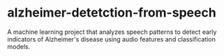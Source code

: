 # alzheimer-detetction-from-speech
A machine learning project that analyzes speech patterns to detect early indicators of Alzheimer's disease using audio features and classification models.
